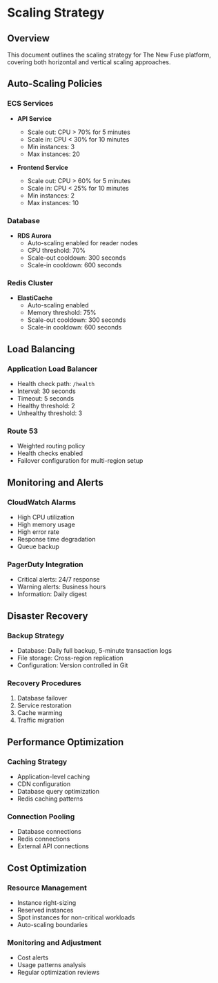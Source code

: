 # Scaling Strategy

## Overview
This document outlines the scaling strategy for The New Fuse platform, covering both horizontal and vertical scaling approaches.

## Auto-Scaling Policies

### ECS Services
- **API Service**
  - Scale out: CPU > 70% for 5 minutes
  - Scale in: CPU < 30% for 10 minutes
  - Min instances: 3
  - Max instances: 20

- **Frontend Service**
  - Scale out: CPU > 60% for 5 minutes
  - Scale in: CPU < 25% for 10 minutes
  - Min instances: 2
  - Max instances: 10

### Database
- **RDS Aurora**
  - Auto-scaling enabled for reader nodes
  - CPU threshold: 70%
  - Scale-out cooldown: 300 seconds
  - Scale-in cooldown: 600 seconds

### Redis Cluster
- **ElastiCache**
  - Auto-scaling enabled
  - Memory threshold: 75%
  - Scale-out cooldown: 300 seconds
  - Scale-in cooldown: 600 seconds

## Load Balancing

### Application Load Balancer
- Health check path: `/health`
- Interval: 30 seconds
- Timeout: 5 seconds
- Healthy threshold: 2
- Unhealthy threshold: 3

### Route 53
- Weighted routing policy
- Health checks enabled
- Failover configuration for multi-region setup

## Monitoring and Alerts

### CloudWatch Alarms
- High CPU utilization
- High memory usage
- High error rate
- Response time degradation
- Queue backup

### PagerDuty Integration
- Critical alerts: 24/7 response
- Warning alerts: Business hours
- Information: Daily digest

## Disaster Recovery

### Backup Strategy
- Database: Daily full backup, 5-minute transaction logs
- File storage: Cross-region replication
- Configuration: Version controlled in Git

### Recovery Procedures
1. Database failover
2. Service restoration
3. Cache warming
4. Traffic migration

## Performance Optimization

### Caching Strategy
- Application-level caching
- CDN configuration
- Database query optimization
- Redis caching patterns

### Connection Pooling
- Database connections
- Redis connections
- External API connections

## Cost Optimization

### Resource Management
- Instance right-sizing
- Reserved instances
- Spot instances for non-critical workloads
- Auto-scaling boundaries

### Monitoring and Adjustment
- Cost alerts
- Usage patterns analysis
- Regular optimization reviews